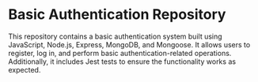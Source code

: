 # Basic Authentication Repository
This repository contains a basic authentication system built using JavaScript, Node.js, Express, MongoDB, and Mongoose. 
It allows users to register, log in, and perform basic authentication-related operations. Additionally, it includes Jest tests to ensure the functionality works as expected.
